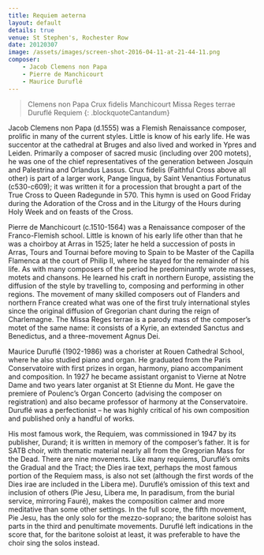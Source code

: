 ```yaml
---
title: Requiem aeterna
layout: default
details: true
venue: St Stephen's, Rochester Row
date: 20120307
image: /assets/images/screen-shot-2016-04-11-at-21-44-11.png
composer:
    - Jacob Clemens non Papa
    - Pierre de Manchicourt
    - Maurice Duruflé
---
```

> Clemens non Papa Crux fidelis
> Manchicourt Missa Reges terrae
> Duruflé Requiem
{: .blockquoteCantandum}

Jacob Clemens non Papa (d.1555) was a Flemish Renaissance composer, prolific in many of the current styles.  Little is know of his early life.  He was succentor at the cathedral at Bruges and also lived and worked in Ypres and Leiden. Primarily a composer of sacred music (including over 200 motets), he was one of the chief representatives of the generation between Josquin and Palestrina and Orlandus Lassus.  Crux fidelis (Faithful Cross above all other) is part of a larger work, Pange lingua, by Saint Venantius Fortunatus (c530-c609); it was written it for a procession that brought a part of the True Cross to Queen Radegunde in 570. This hymn is used on Good Friday during the Adoration of the Cross and in the Liturgy of the Hours during Holy Week and on feasts of the Cross.

Pierre de Manchicourt (c.1510-1564) was a Renaissance composer of the Franco-Flemish school.  Little is known of his early life other than that he was a choirboy at Arras in 1525; later he held a succession of posts in Arras, Tours and Tournai before moving to Spain to be Master of the Capilla Flamenca at the court of Philip II, where he stayed for the remainder of his life.  As with many composers of the period he predominantly wrote masses, motets and chansons. He learned his craft in northern Europe, assisting the diffusion of the style by travelling to, composing and performing in other regions. The movement of many skilled composers out of Flanders and northern France created what was one of the first truly international styles since the original diffusion of Gregorian chant during the reign of Charlemagne.  The Missa Reges terrae is a parody mass of the composer’s motet of the same name: it consists of a Kyrie, an extended Sanctus and Benedictus, and a three-movement Agnus Dei.

Maurice Duruflé (1902-1986) was a chorister at Rouen Cathedral School, where he also studied piano and organ.  He graduated from the Paris Conservatoire with first prizes in organ, harmony, piano accompaniment and composition.  In 1927 he became assistant organist to Vierne at Notre Dame and two years later organist at St Etienne du Mont.  He gave the premiere of Poulenc’s Organ Concerto (advising the composer on registration) and also became professor of harmony at the Conservatoire.  Duruflé was a perfectionist – he was highly critical of his own composition and published only a handful of works.

His most famous work, the Requiem, was commissioned in 1947 by its publisher, Durand; it is written in memory of the composer’s father.  It is for SATB choir, with thematic material nearly all from the Gregorian Mass for the Dead.  There are nine movements. Like many requiems, Duruflé’s omits the Gradual and the Tract; the Dies irae text, perhaps the most famous portion of the Requiem mass, is also not set (although the first words of the Dies irae are included in the Libera me).  Duruflé’s omission of this text and inclusion of others (Pie Jesu, Libera me, In paradisum, from the burial service, mirroring Fauré), makes the composition calmer and more meditative than some other settings.  In the full score, the fifth movement, Pie Jesu, has the only solo for the mezzo-soprano; the baritone soloist has parts in the third and penultimate movements.  Duruflé left indications in the score that, for the baritone soloist at least, it was preferable to have the choir sing the solos instead.